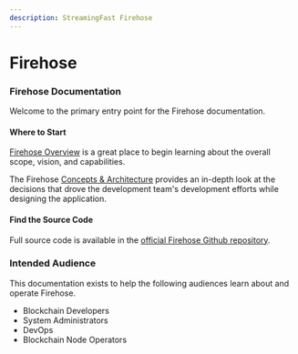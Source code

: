 ```yaml
---
description: StreamingFast Firehose
---
```


# Firehose

### Firehose Documentation

Welcome to the primary entry point for the Firehose documentation.&#x20;

#### Where to Start

[Firehose Overview](intro/firehose-overview.md) is a great place to begin learning about the overall scope, vision, and capabilities.

The Firehose [Concepts & Architecture](broken-reference) provides an in-depth look at the decisions that drove the development team's development efforts while designing the application.

#### Find the Source Code

Full source code is available in the [official Firehose Github repository](https://github.com/streamingfast/firehose).&#x20;

### Intended Audience

This documentation exists to help the following audiences learn about and operate Firehose.

* Blockchain Developers
* System Administrators
* DevOps
* Blockchain Node Operators
